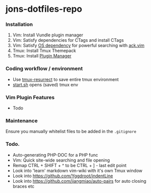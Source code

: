 # jons-dotfiles-repo

### Installation

1. Vim: Install Vundle plugin manager
2. Vim: Satisfy dependencies for CTags and install CTags
3. Vim: Satisfy [OS dependency](https://github.com/ggreer/the_silver_searcher) for powerful searching with [ack.vim](https://github.com/mileszs/ack.vim)
4. Tmux: Install Tmux Themepack
5. Tmux: Install [Plugin Manager](https://github.com/tmux-plugins/tpm)

### Coding workflow / environment

* Use [tmux-resurrect](https://github.com/tmux-plugins/tmux-resurrect) to save entire tmux environment
* [start.sh](start.sh) opens (saved) tmux env

### Vim Plugin Features
* Todo

### Maintenance

Ensure you manually whitelist files to be added in the `.gitignore`

### Todo.

* Auto-generating PHP-DOC for a PHP func
* Vim: Quick site-wide searching and file opening
* Remap CTRL + SHIFT + ^ to be CTRL + ] - last edit point
* Look into 'learn' markdown vim-wiki with it's own Tmux window
* Look into https://github.com/Yggdroot/indentLine
* Look into https://github.com/jiangmiao/auto-pairs for auto closing braces etc
